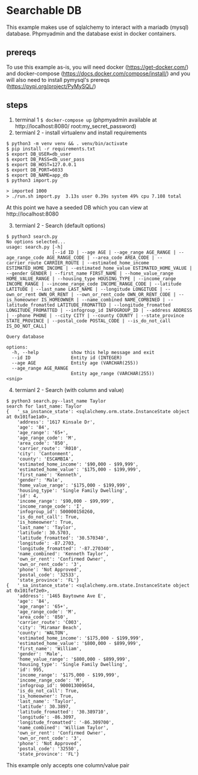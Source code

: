 # Searchable DB

This example makes use of sqlalchemy to interact with a mariadb (mysql) database. Phpmyadmin and the database exist in docker containers.


## prereqs

To use this example as-is, you will need docker (https://get-docker.com/) and docker-compose (https://docs.docker.com/compose/install/) and you will also need to install pymysql's prereqs (https://pypi.org/project/PyMySQL/)


## steps
1. terminal 1 `$ docker-compose up` (phpmyadmin available at http://localhost:8080/ root:my_secret_password)
2. termianl 2 - install virtualenv and install requirements
```
$ python3 -m venv venv && . venv/bin/activate
$ pip install -r requirements.txt
$ export DB_USER=db_user
$ export DB_PASS=db_user_pass
$ export DB_HOST=127.0.0.1
$ export DB_PORT=6033
$ export DB_NAME=app_db
$ python3 import.py

> imported 1000
> ./run.sh import.py  3.13s user 0.39s system 49% cpu 7.108 total
```

At this point we have a seeded DB which you can view at http://localhost:8080



3.  termianl 2 - Search (default options)
```
$ python3 search.py
No options selected...
usage: search.py [-h]
                 [--id ID | --age AGE | --age_range AGE_RANGE | --age_range_code AGE_RANGE_CODE | --area_code AREA_CODE | --carrier_route CARRIER_ROUTE | --estimated_home_income ESTIMATED_HOME_INCOME | --estimated_home_value ESTIMATED_HOME_VALUE | --gender GENDER | --first_name FIRST_NAME | --home_value_range HOME_VALUE_RANGE | --housing_type HOUSING_TYPE | --income_range INCOME_RANGE | --income_range_code INCOME_RANGE_CODE | --latitude LATITUDE | --last_name LAST_NAME | --longitude LONGITUDE | --own_or_rent OWN_OR_RENT | --own_or_rent_code OWN_OR_RENT_CODE | --is_homeowner IS_HOMEOWNER | --name_combined NAME_COMBINED | --latitude_fromatted LATITUDE_FROMATTED | --longitude_fromatted LONGITUDE_FROMATTED | --infogroup_id INFOGROUP_ID | --address ADDRESS | --phone PHONE | --city CITY | --county COUNTY | --state_province STATE_PROVINCE | --postal_code POSTAL_CODE | --is_do_not_call IS_DO_NOT_CALL]

Query database

options:
  -h, --help            show this help message and exit
  --id ID               Entity id (INTEGER)
  --age AGE             Entity age (VARCHAR(255))
  --age_range AGE_RANGE
                        Entity age_range (VARCHAR(255))
<snip>
```
4.  termianl 2 - Search (with column and value)
``` 
$ python3 search.py--last_name Taylor
search for last_name: Taylor
{   '_sa_instance_state': <sqlalchemy.orm.state.InstanceState object at 0x101fae1a0>,
    'address': '1617 Kinsale Dr',
    'age': '84',
    'age_range': '65+',
    'age_range_code': 'M',
    'area_code': '850',
    'carrier_route': 'R010',
    'city': 'Cantonment',
    'county': 'ESCAMBIA',
    'estimated_home_income': '$90,000 - $99,999',
    'estimated_home_value': '$175,000 - $199,999',
    'first_name': 'Kenneth',
    'gender': 'Male',
    'home_value_range': '$175,000 - $199,999',
    'housing_type': 'Single Family Dwelling',
    'id': 4,
    'income_range': '$90,000 - $99,999',
    'income_range_code': 'I',
    'infogroup_id': 500000150260,
    'is_do_not_call': True,
    'is_homeowner': True,
    'last_name': 'Taylor',
    'latitude': 30.5703,
    'latitude_fromatted': '30.570340',
    'longitude': -87.2703,
    'longitude_fromatted': '-87.270340',
    'name_combined': 'Kenneth Taylor',
    'own_or_rent': 'Confirmed Owner',
    'own_or_rent_code': '3',
    'phone': 'Not Approved',
    'postal_code': '32533',
    'state_province': 'FL'}
{   '_sa_instance_state': <sqlalchemy.orm.state.InstanceState object at 0x101fef2e0>,
    'address': '1465 Baytowne Ave E',
    'age': '84',
    'age_range': '65+',
    'age_range_code': 'M',
    'area_code': '850',
    'carrier_route': 'C003',
    'city': 'Miramar Beach',
    'county': 'WALTON',
    'estimated_home_income': '$175,000 - $199,999',
    'estimated_home_value': '$800,000 - $899,999',
    'first_name': 'William',
    'gender': 'Male',
    'home_value_range': '$800,000 - $899,999',
    'housing_type': 'Single Family Dwelling',
    'id': 995,
    'income_range': '$175,000 - $199,999',
    'income_range_code': 'M',
    'infogroup_id': 900013009654,
    'is_do_not_call': True,
    'is_homeowner': True,
    'last_name': 'Taylor',
    'latitude': 30.3897,
    'latitude_fromatted': '30.389710',
    'longitude': -86.3097,
    'longitude_fromatted': '-86.309700',
    'name_combined': 'William Taylor',
    'own_or_rent': 'Confirmed Owner',
    'own_or_rent_code': '3',
    'phone': 'Not Approved',
    'postal_code': '32550',
    'state_province': 'FL'}
```


This example only accepts one column/value pair